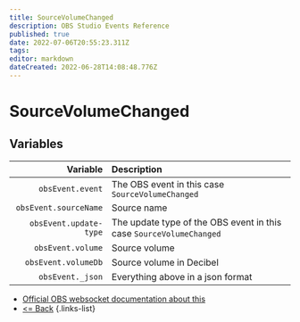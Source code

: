 ```yaml
---
title: SourceVolumeChanged
description: OBS Studio Events Reference
published: true
date: 2022-07-06T20:55:23.311Z
tags:
editor: markdown
dateCreated: 2022-06-28T14:08:48.776Z
---
```


# SourceVolumeChanged

## Variables

| Variable | Description |
|---------:|:------------|
| `obsEvent.event` | The OBS event in this case `SourceVolumeChanged`
| `obsEvent.sourceName` | Source name
| `obsEvent.update-type` | The update type of the OBS event in this case `SourceVolumeChanged`
| `obsEvent.volume` | Source volume
| `obsEvent.volumeDb` | Source volume in Decibel
| `obsEvent._json` | Everything above in a json format

* [Official OBS websocket documentation about this](https://github.com/obsproject/obs-websocket/blob/4.x-current/docs/generated/protocol.md#sourcevolumechanged)
* [<= Back](/en/Broadcasters/OBS/Events)
{.links-list}